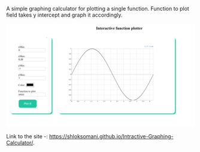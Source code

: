 A simple graphing calculator for plotting a single function. Function to plot field takes y intercept and graph it accordingly. 

![Alt text](Capture.PNG)

Link to the site -: https://shloksomani.github.io/Intractive-Graphing-Calculator/.
